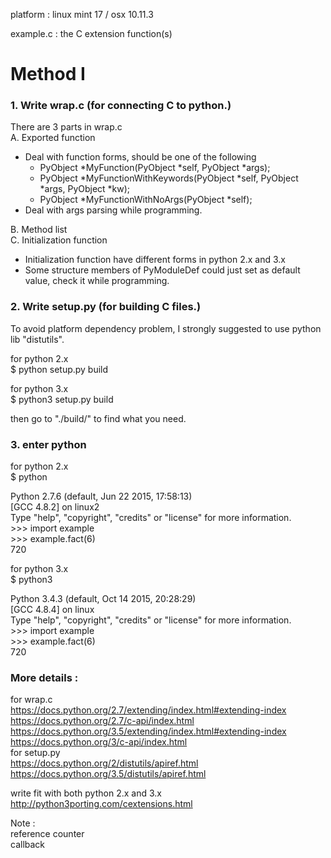 platform : linux mint 17 / osx 10.11.3

example.c : the C extension function(s)  

# Method I  
### 1. Write wrap.c (for connecting C to python.)  
There are 3 parts in wrap.c  
A. Exported function
  - Deal with function forms, should be one of the following
    - PyObject *MyFunction(PyObject *self, PyObject *args);
    - PyObject *MyFunctionWithKeywords(PyObject *self, PyObject *args, PyObject *kw);
    - PyObject *MyFunctionWithNoArgs(PyObject *self);  
  - Deal with args parsing while programming.  

B. Method list  
C. Initialization function  
  - Initialization function have different forms in python 2.x and 3.x  
  - Some structure members of PyModuleDef could just set as default value, check it while programming.

### 2. Write setup.py (for building C files.)
To avoid platform dependency problem, I strongly suggested to use python lib "distutils".  

for python 2.x  
$ python setup.py build  

for python 3.x  
$ python3 setup.py build  

then go to "./build/" to find what you need.


### 3. enter python
for python 2.x  
$ python  

Python 2.7.6 (default, Jun 22 2015, 17:58:13)  
[GCC 4.8.2] on linux2  
Type "help", "copyright", "credits" or "license" for more information.  
\>>> import example  
\>>> example.fact(6)  
720

for python 3.x  
$ python3  

Python 3.4.3 (default, Oct 14 2015, 20:28:29)  
[GCC 4.8.4] on linux  
Type "help", "copyright", "credits" or "license" for more information.  
\>>> import example  
\>>> example.fact(6)  
720

### More details :  
for wrap.c  
https://docs.python.org/2.7/extending/index.html#extending-index  
https://docs.python.org/2.7/c-api/index.html  
https://docs.python.org/3.5/extending/index.html#extending-index  
https://docs.python.org/3/c-api/index.html  
for setup.py  
https://docs.python.org/2/distutils/apiref.html  
https://docs.python.org/3.5/distutils/apiref.html  

write fit with both python 2.x and 3.x  
http://python3porting.com/cextensions.html

Note :  
reference counter  
callback
